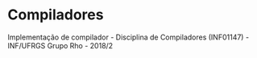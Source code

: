 # Compiladores
Implementação de compilador - Disciplina de Compiladores (INF01147) - INF/UFRGS
Grupo Rho - 2018/2
